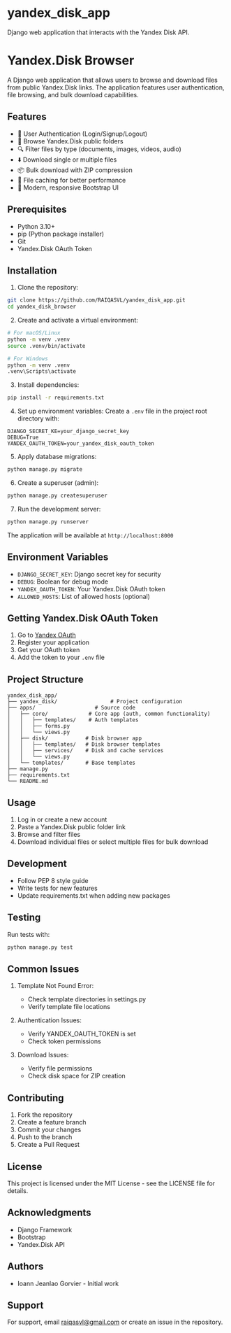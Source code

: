 # yandex_disk_app
Django web application that interacts with the Yandex Disk API.

# Yandex.Disk Browser

A Django web application that allows users to browse and download files from public Yandex.Disk links. The application features user authentication, file browsing, and bulk download capabilities.

## Features

- 🔐 User Authentication (Login/Signup/Logout)
- 📁 Browse Yandex.Disk public folders
- 🔍 Filter files by type (documents, images, videos, audio)
- ⬇️ Download single or multiple files
- 📦 Bulk download with ZIP compression
- 💾 File caching for better performance
- 🎨 Modern, responsive Bootstrap UI

## Prerequisites

- Python 3.10+
- pip (Python package installer)
- Git
- Yandex.Disk OAuth Token

## Installation

1. Clone the repository:
```bash
git clone https://github.com/RAIQASVL/yandex_disk_app.git
cd yandex_disk_browser
```

2. Create and activate a virtual environment:
```bash
# For macOS/Linux
python -m venv .venv
source .venv/bin/activate

# For Windows
python -m venv .venv
.venv\Scripts\activate
```

3. Install dependencies:
```bash
pip install -r requirements.txt
```

4. Set up environment variables:
Create a `.env` file in the project root directory with:
```env
DJANGO_SECRET_KE=your_django_secret_key
DEBUG=True
YANDEX_OAUTH_TOKEN=your_yandex_disk_oauth_token
```

5. Apply database migrations:
```bash
python manage.py migrate
```

6. Create a superuser (admin):
```bash
python manage.py createsuperuser
```

7. Run the development server:
```bash
python manage.py runserver
```

The application will be available at `http://localhost:8000`

## Environment Variables

- `DJANGO_SECRET_KEY`: Django secret key for security
- `DEBUG`: Boolean for debug mode
- `YANDEX_OAUTH_TOKEN`: Your Yandex.Disk OAuth token
- `ALLOWED_HOSTS`: List of allowed hosts (optional)

## Getting Yandex.Disk OAuth Token

1. Go to [Yandex OAuth](https://yandex.com/dev/disk/api/concepts/oauth.html)
2. Register your application
3. Get your OAuth token
4. Add the token to your `.env` file

## Project Structure

```
yandex_disk_app/
├── yandex_disk/                 # Project configuration
├── apps/                   # Source code
│   ├── core/             # Core app (auth, common functionality)
│   │   ├── templates/    # Auth templates
│   │   ├── forms.py
│   │   └── views.py
│   ├── disk/            # Disk browser app
│   │   ├── templates/   # Disk browser templates
│   │   ├── services/    # Disk and cache services
│   │   └── views.py
│   └── templates/       # Base templates
├── manage.py
├── requirements.txt
└── README.md
```

## Usage

1. Log in or create a new account
2. Paste a Yandex.Disk public folder link
3. Browse and filter files
4. Download individual files or select multiple files for bulk download

## Development

- Follow PEP 8 style guide
- Write tests for new features
- Update requirements.txt when adding new packages

## Testing

Run tests with:
```bash
python manage.py test
```

## Common Issues

1. Template Not Found Error:
   - Check template directories in settings.py
   - Verify template file locations

2. Authentication Issues:
   - Verify YANDEX_OAUTH_TOKEN is set
   - Check token permissions

3. Download Issues:
   - Verify file permissions
   - Check disk space for ZIP creation

## Contributing

1. Fork the repository
2. Create a feature branch
3. Commit your changes
4. Push to the branch
5. Create a Pull Request

## License

This project is licensed under the MIT License - see the LICENSE file for details.

## Acknowledgments

- Django Framework
- Bootstrap
- Yandex.Disk API

## Authors

- Ioann Jeanlao Gorvier - Initial work

## Support

For support, email raiqasvl@gmail.com or create an issue in the repository.